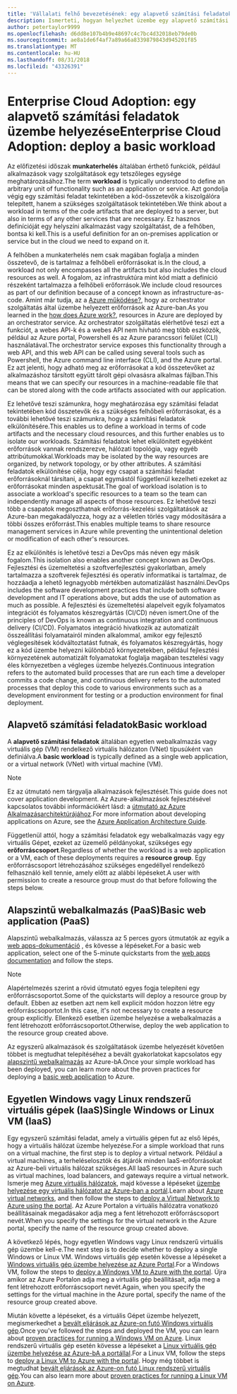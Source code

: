 ```yaml
---
title: 'Vállalati felhő bevezetésének: egy alapvető számítási feladatok üzembe helyezése'
description: Ismerteti, hogyan helyezhet üzembe egy alapvető számítási feladatok Azure-bA
author: petertaylor9999
ms.openlocfilehash: d6dd8e107b4b9e48697c4c7bc4d32018eb79de0b
ms.sourcegitcommit: ae8a1de6f4af7a89a66a8339879843d945201f85
ms.translationtype: MT
ms.contentlocale: hu-HU
ms.lasthandoff: 08/31/2018
ms.locfileid: "43326391"
---
```

# <a name="enterprise-cloud-adoption-deploy-a-basic-workload"></a><span data-ttu-id="3ef48-103">Enterprise Cloud Adoption: egy alapvető számítási feladatok üzembe helyezése</span><span class="sxs-lookup"><span data-stu-id="3ef48-103">Enterprise Cloud Adoption: deploy a basic workload</span></span>

<span data-ttu-id="3ef48-104">Az előfizetési időszak **munkaterhelés** általában érthető funkciók, például alkalmazások vagy szolgáltatások egy tetszőleges egysége meghatározásához.</span><span class="sxs-lookup"><span data-stu-id="3ef48-104">The term **workload** is typically understood to define an arbitrary unit of functionality such as an application or service.</span></span> <span data-ttu-id="3ef48-105">Azt gondolja végig egy számítási feladat tekintetében a kód-összetevők a kiszolgálóra telepített, hanem a szükséges szolgáltatások tekintetében.</span><span class="sxs-lookup"><span data-stu-id="3ef48-105">We think about a workload in terms of the code artifacts that are deployed to a server, but also in terms of any other services that are necessary.</span></span> <span data-ttu-id="3ef48-106">Ez hasznos definícióját egy helyszíni alkalmazást vagy szolgáltatást, de a felhőben, bontsa ki kell.</span><span class="sxs-lookup"><span data-stu-id="3ef48-106">This is a useful definition for an on-premises application or service but in the cloud we need to expand on it.</span></span>

<span data-ttu-id="3ef48-107">A felhőben a munkaterhelés nem csak magában foglalja a minden összetevő, de is tartalmaz a felhőbeli erőforrásokat is.</span><span class="sxs-lookup"><span data-stu-id="3ef48-107">In the cloud, a workload not only encompasses all the artifacts but also includes the cloud resources as well.</span></span> <span data-ttu-id="3ef48-108">A fogalom, az infrastruktúra mint kód miatt a definíció részeként tartalmazza a felhőbeli erőforrások.</span><span class="sxs-lookup"><span data-stu-id="3ef48-108">We include cloud resources as part of our definition because of a concept known as infrastructure-as-code.</span></span> <span data-ttu-id="3ef48-109">Amint már tudja, az a [Azure működése?](../getting-started/what-is-azure.md), hogy az orchestrator szolgáltatás által üzembe helyezett erőforrások az Azure-ban.</span><span class="sxs-lookup"><span data-stu-id="3ef48-109">As you learned in the [how does Azure work?](../getting-started/what-is-azure.md), resources in Azure are deployed by an orchestrator service.</span></span> <span data-ttu-id="3ef48-110">Az orchestrator szolgáltatás elérhetővé teszi ezt a funkciót, a webes API-k és a webes API nem hívható meg több eszközök, például az Azure portal, Powershell és az Azure parancssori felület (CLI) használatával.</span><span class="sxs-lookup"><span data-stu-id="3ef48-110">The orchestrator service exposes this functionality through a web API, and this web API can be called using several tools such as Powershell, the Azure command line interface (CLI), and the Azure portal.</span></span> <span data-ttu-id="3ef48-111">Ez azt jelenti, hogy adható meg az erőforrásokat a kód összetevőket az alkalmazáshoz társított együtt tárolt gépi olvasásra alkalmas fájlban.</span><span class="sxs-lookup"><span data-stu-id="3ef48-111">This means that we can specify our resources in a machine-readable file that can be stored along with the code artifacts associated with our application.</span></span>

<span data-ttu-id="3ef48-112">Ez lehetővé teszi számunkra, hogy meghatározása egy számítási feladat tekintetében kód összetevők és a szükséges felhőbeli erőforrásokat, és a további lehetővé teszi számunkra, hogy a számítási feladatok elkülönítésére.</span><span class="sxs-lookup"><span data-stu-id="3ef48-112">This enables us to define a workload in terms of code artifacts and the necessary cloud resources, and this further enables us to isolate our workloads.</span></span> <span data-ttu-id="3ef48-113">Számítási feladatok lehet elkülönített egyébként erőforrások vannak rendszerezve, hálózati topológia, vagy egyéb attribútumokkal.</span><span class="sxs-lookup"><span data-stu-id="3ef48-113">Workloads may be isolated by the way resources are organized, by network topology, or by other attributes.</span></span> <span data-ttu-id="3ef48-114">A számítási feladatok elkülönítése célja, hogy egy csapat a számítási feladat erőforrásoknál társítani, a csapat egymástól függetlenül kezelheti ezeket az erőforrásokat minden aspektusát.</span><span class="sxs-lookup"><span data-stu-id="3ef48-114">The goal of workload isolation is to associate a workload's specific resources to a team so the team can independently manage all aspects of those resources.</span></span> <span data-ttu-id="3ef48-115">Ez lehetővé teszi több a csapatok megoszthatnak erőforrás-kezelési szolgáltatások az Azure-ban megakadályozza, hogy az a véletlen törlés vagy módosítására a többi összes erőforrást.</span><span class="sxs-lookup"><span data-stu-id="3ef48-115">This enables multiple teams to share resource management services in Azure while preventing the unintentional deletion or modification of each other's resources.</span></span>

<span data-ttu-id="3ef48-116">Ez az elkülönítés is lehetővé teszi a DevOps más néven egy másik fogalom.</span><span class="sxs-lookup"><span data-stu-id="3ef48-116">This isolation also enables another concept known as DevOps.</span></span> <span data-ttu-id="3ef48-117">Fejlesztési és üzemeltetési a szoftverfejlesztési gyakorlatban, amely tartalmazza a szoftverek fejlesztési és operatív informatikai is tartalmaz, de hozzáadja a lehető legnagyobb mértékben automatizálást használni.</span><span class="sxs-lookup"><span data-stu-id="3ef48-117">DevOps includes the software development practices that include both software development and IT operations above, but adds the use of automation as much as possible.</span></span> <span data-ttu-id="3ef48-118">A fejlesztési és üzemeltetési alapelveit egyik folyamatos integrációt és folyamatos készregyártás (CI/CD) néven ismert.</span><span class="sxs-lookup"><span data-stu-id="3ef48-118">One of the principles of DevOps is known as continuous integration and continuous delivery (CI/CD).</span></span> <span data-ttu-id="3ef48-119">Folyamatos integráció hivatkozik az automatizált összeállítási folyamatairól minden alkalommal, amikor egy fejlesztő véglegesítések kódváltoztatást futnak, és folyamatos készregyártás, hogy ez a kód üzembe helyezni különböző környezetekben, például fejlesztési környezetének automatizált folyamatokat foglalja magában tesztelési vagy éles környezetben a végleges üzembe helyezés.</span><span class="sxs-lookup"><span data-stu-id="3ef48-119">Continuous integration refers to the automated build processes that are run each time a developer commits a code change, and continuous delivery refers to the automated processes that deploy this code to various environments such as a development environment for testing or a production environment for final deployment.</span></span>

## <a name="basic-workload"></a><span data-ttu-id="3ef48-120">Alapvető számítási feladatok</span><span class="sxs-lookup"><span data-stu-id="3ef48-120">Basic workload</span></span>

<span data-ttu-id="3ef48-121">A **alapvető számítási feladatok** általában egyetlen webalkalmazás vagy virtuális gép (VM) rendelkező virtuális hálózaton (VNet) típusúként van definiálva.</span><span class="sxs-lookup"><span data-stu-id="3ef48-121">A **basic workload** is typically defined as a single web application, or a virtual network (VNet) with virtual machine (VM).</span></span> 

> [!NOTE]
> <span data-ttu-id="3ef48-122">Ez az útmutató nem tárgyalja alkalmazások fejlesztését.</span><span class="sxs-lookup"><span data-stu-id="3ef48-122">This guide does not cover application development.</span></span> <span data-ttu-id="3ef48-123">Az Azure-alkalmazások fejlesztésével kapcsolatos további információkért lásd: a [útmutató az Azure Alkalmazásarchitektúrájához](/azure/architecture/guide/).</span><span class="sxs-lookup"><span data-stu-id="3ef48-123">For more information about developing applications on Azure, see the [Azure Application Architecture Guide](/azure/architecture/guide/).</span></span>

<span data-ttu-id="3ef48-124">Függetlenül attól, hogy a számítási feladatok egy webalkalmazás vagy egy virtuális Gépet, ezeket az üzemelő példányokat, szükséges egy **erőforráscsoport**.</span><span class="sxs-lookup"><span data-stu-id="3ef48-124">Regardless of whether the workload is a web application or a VM, each of these deployments requires a **resource group**.</span></span> <span data-ttu-id="3ef48-125">Egy erőforráscsoport létrehozásához szükséges engedéllyel rendelkező felhasználó kell tennie, amely előtt az alábbi lépéseket.</span><span class="sxs-lookup"><span data-stu-id="3ef48-125">A user with permission to create a resource group must do that before following the steps below.</span></span>

## <a name="basic-web-application-paas"></a><span data-ttu-id="3ef48-126">Alapszintű webalkalmazás (PaaS)</span><span class="sxs-lookup"><span data-stu-id="3ef48-126">Basic web application (PaaS)</span></span>

<span data-ttu-id="3ef48-127">Alapszintű webalkalmazás, válassza az 5 perces gyors útmutatók az egyik a [web apps-dokumentáció](/azure/app-service?toc=/azure/architecture/cloud-adoption-guide/toc.json) , és kövesse a lépéseket.</span><span class="sxs-lookup"><span data-stu-id="3ef48-127">For a basic web application, select one of the 5-minute quickstarts from the [web apps documentation](/azure/app-service?toc=/azure/architecture/cloud-adoption-guide/toc.json) and follow the steps.</span></span> 

> [!NOTE]
> <span data-ttu-id="3ef48-128">Alapértelmezés szerint a rövid útmutató egyes fogja telepíteni egy erőforráscsoportot.</span><span class="sxs-lookup"><span data-stu-id="3ef48-128">Some of the quickstarts will deploy a resource group by default.</span></span> <span data-ttu-id="3ef48-129">Ebben az esetben azt nem kell explicit módon hozzon létre egy erőforráscsoportot.</span><span class="sxs-lookup"><span data-stu-id="3ef48-129">In this case, it's not necessary to create a resource group explicitly.</span></span> <span data-ttu-id="3ef48-130">Ellenkező esetben üzembe helyezése a webalkalmazás a fent létrehozott erőforráscsoportot.</span><span class="sxs-lookup"><span data-stu-id="3ef48-130">Otherwise, deploy the web application to the resource group created above.</span></span>

<span data-ttu-id="3ef48-131">Az egyszerű alkalmazások és szolgáltatások üzembe helyezését követően többet is megtudhat telepítéséhez a bevált gyakorlatokat kapcsolatos egy [alapszintű webalkalmazás](/azure/architecture/reference-architectures/app-service-web-app/basic-web-app?toc=/azure/architecture/cloud-adoption-guide/toc.json) az Azure-bA.</span><span class="sxs-lookup"><span data-stu-id="3ef48-131">Once your simple workload has been deployed, you can learn more about the proven practices for deploying a [basic web application](/azure/architecture/reference-architectures/app-service-web-app/basic-web-app?toc=/azure/architecture/cloud-adoption-guide/toc.json) to Azure.</span></span>

## <a name="single-windows-or-linux-vm-iaas"></a><span data-ttu-id="3ef48-132">Egyetlen Windows vagy Linux rendszerű virtuális gépek (IaaS)</span><span class="sxs-lookup"><span data-stu-id="3ef48-132">Single Windows or Linux VM (IaaS)</span></span>

<span data-ttu-id="3ef48-133">Egy egyszerű számítási feladat, amely a virtuális gépen fut az első lépés, hogy a virtuális hálózat üzembe helyezése.</span><span class="sxs-lookup"><span data-stu-id="3ef48-133">For a simple workload that runs on a virtual machine, the first step is to deploy a virtual network.</span></span> <span data-ttu-id="3ef48-134">Például a virtual machines, a terheléselosztók és átjárók minden IaaS-erőforrásokat az Azure-beli virtuális hálózat szükséges.</span><span class="sxs-lookup"><span data-stu-id="3ef48-134">All IaaS resources in Azure such as virtual machines, load balancers, and gateways require a virtual network.</span></span> <span data-ttu-id="3ef48-135">Ismerje meg [Azure virtuális hálózatok](/azure/virtual-network/virtual-networks-overview?toc=/azure/architecture/cloud-adoption-guide/toc.json), majd kövesse a lépéseket [üzembe helyezése egy virtuális hálózatot az Azure-ban a portál](/azure/virtual-network/quick-create-portal?toc=/azure/architecture/cloud-adoption-guide/toc.json).</span><span class="sxs-lookup"><span data-stu-id="3ef48-135">Learn about [Azure virtual networks](/azure/virtual-network/virtual-networks-overview?toc=/azure/architecture/cloud-adoption-guide/toc.json), and then follow the steps to [deploy a Virtual Network to Azure using the portal](/azure/virtual-network/quick-create-portal?toc=/azure/architecture/cloud-adoption-guide/toc.json).</span></span> <span data-ttu-id="3ef48-136">Az Azure Portalon a virtuális hálózatra vonatkozó beállításainak megadásakor adja meg a fent létrehozott erőforráscsoport nevét.</span><span class="sxs-lookup"><span data-stu-id="3ef48-136">When you specify the settings for the virtual network in the Azure portal, specify the name of the resource group created above.</span></span>

<span data-ttu-id="3ef48-137">A következő lépés, hogy egyetlen Windows vagy Linux rendszerű virtuális gép üzembe kell-e.</span><span class="sxs-lookup"><span data-stu-id="3ef48-137">The next step is to decide whether to deploy a single Windows or Linux VM.</span></span> <span data-ttu-id="3ef48-138">Windows virtuális gép esetén kövesse a lépéseket a [Windows virtuális gép üzembe helyezése az Azure Portal](/azure/virtual-machines/windows/quick-create-portal?toc=/azure/architecture/cloud-adoption-guide/toc.json).</span><span class="sxs-lookup"><span data-stu-id="3ef48-138">For a Windows VM, follow the steps to [deploy a Windows VM to Azure with the portal](/azure/virtual-machines/windows/quick-create-portal?toc=/azure/architecture/cloud-adoption-guide/toc.json).</span></span> <span data-ttu-id="3ef48-139">Újra amikor az Azure Portalon adja meg a virtuális gép beállításait, adja meg a fent létrehozott erőforráscsoport nevét.</span><span class="sxs-lookup"><span data-stu-id="3ef48-139">Again, when you specify the settings for the virtual machine in the Azure portal, specify the name of the resource group created above.</span></span>

<span data-ttu-id="3ef48-140">Miután követte a lépéseket, és a virtuális Gépet üzembe helyezett, megismerkedhet a [bevált eljárások az Azure-on futó Windows virtuális gép](/azure/architecture/reference-architectures/virtual-machines-windows/single-vm?toc=/azure/architecture/cloud-adoption-guide/toc.json).</span><span class="sxs-lookup"><span data-stu-id="3ef48-140">Once you've followed the steps and deployed the VM, you can learn about [proven practices for running a Windows VM on Azure](/azure/architecture/reference-architectures/virtual-machines-windows/single-vm?toc=/azure/architecture/cloud-adoption-guide/toc.json).</span></span> <span data-ttu-id="3ef48-141">Linux rendszerű virtuális gép esetén kövesse a lépéseket a [Linux virtuális gép üzembe helyezése az Azure-bA a portállal](/azure/virtual-machines/linux/quick-create-portal?toc=/azure/architecture/cloud-adoption-guide/toc.json).</span><span class="sxs-lookup"><span data-stu-id="3ef48-141">For a Linux VM, follow the steps to [deploy a Linux VM to Azure with the portal](/azure/virtual-machines/linux/quick-create-portal?toc=/azure/architecture/cloud-adoption-guide/toc.json).</span></span> <span data-ttu-id="3ef48-142">Hogy még többet is megtudhat [bevált eljárások az Azure-on futó Linux rendszerű virtuális gép](/azure/architecture/reference-architectures/virtual-machines-linux/single-vm?toc=/azure/architecture/cloud-adoption-guide/toc.json).</span><span class="sxs-lookup"><span data-stu-id="3ef48-142">You can also learn more about [proven practices for running a Linux VM on Azure](/azure/architecture/reference-architectures/virtual-machines-linux/single-vm?toc=/azure/architecture/cloud-adoption-guide/toc.json).</span></span>